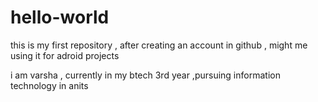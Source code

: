 # hello-world
this is my first repository , after creating an account in github , might me using it for adroid projects

i am varsha , currently in my btech 3rd year ,pursuing information technology in anits
